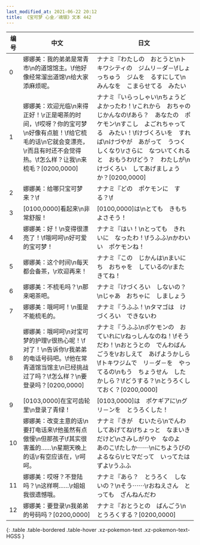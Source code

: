 ```yaml
---
last_modified_at: 2021-06-22 20:12
title: 《宝可梦 心金／魂银》文本 442
---
```

| 编号 | 中文 | 日文 |
| ---- | ---- | ---- |
| 0 | 娜娜美：我的弟弟是常青市\n的道馆馆主。\f他好像经常溜出道馆\n给大家添麻烦呢。 | ナナミ『わたしの　おとうと\nトキワシティの　ジムリ－ダ－\fしょっちゅう　ジムを　るすにして\nみんなを　こまらせてる　みたい |
| 1 | 娜娜美：欢迎光临\n来得正好！\r正是喝茶的时间，\f哎呀？你的宝可梦\n好像有点脏！\f给它梳毛的话\n它就会变漂亮，\r而且有时还不会觉得热。\f怎么样？让我\n来梳毛？[0200,0000] | ナナミ『いらっしゃい\nちょうど　よかったわ！\rこれから　おちゃの　じかんなの\fあら？　あなたの　ポケモン\nすこし　よごれちゃってる　みたい！\fけづくろいを　すれば\nけづやが　あがって　うつくしくなり\rさらに　なついてくれると　おもうわ\fどう？　わたしが\nけづくろい　してあげましょうか？[0200,0000] |
| 2 | 娜娜美：给哪只宝可梦来？\f | ナナミ『どの　ポケモンに　する？\f |
| 3 | [0100,0000]看起来\n非常舒服！ | [0100,0000]は\nとても　きもちよさそう！ |
| 4 | 娜娜美：好！\n变得很漂亮了！\f哦呵呵\n好可爱的宝可梦！ | ナナミ『はい！\nとっても　きれいに　なったわ！\fうふふ\nかわいい　ポケモンね！ |
| 5 | 娜娜美：这个时间\n每天都会备茶，\r欢迎再来！ | ナナミ『この　じかんは\nまいにち　おちゃを　しているの\rまた　きてね！ |
| 6 | 娜娜美：不梳毛吗？\n那来喝茶吧。 | ナナミ『けづくろい　しないの？\nじゃあ　おちゃに　しましょう |
| 7 | 娜娜美：哦呵呵！\n蛋是不能梳毛的。 | ナナミ『うふふ！\nタマゴは　けづくろい　できないわ |
| 8 | 娜娜美：哦呵呵\n对宝可梦的护理\r很热心呢！\f对了！\n告诉你\r我弟弟的电话号码吧。\f他在常青道馆当馆主\n已经挑战过了吗？\f怎么样？\n要登录吗？[0200,0000] | ナナミ『うふふ\nポケモンの　おていれに\rねっしんなのね！\fそうだわ！\nおとうとの　でんわばんごうを\rおしえて　あげようかしら\fトキワジムで　リ－ダ－を　やってるの\nもう　ちょうせん　したかしら？\fどうする？\nとうろくしておく？[0200,0000] |
| 9 | [0103,0000]在宝可齿轮里\n登录了青绿！ | [0103,0000]は　ポケギアに\nグリ－ンを　とうろくした！ |
| 10 | 娜娜美：改变主意的话\n要打电话来\f他虽然有点傲慢\n但那孩子\f其实很害羞的……\n星期天晚上的话\r有空应该在，\r呵呵。 | ナナミ『きが　むいたら\nでんわ　してあげてね\fちょっと　なまいき　だけど\nさみしがりや　なのよ　あのこ\fたしか⋯⋯\nにちようびの　よるなら\rヒマだって　いってたはずよ\rうふふ |
| 11 | 娜娜美：哎呀？不登陆吗？\n这样啊……\r姐姐我很遗憾哦。 | ナナミ『あら？　とうろく　しないの？\nそう⋯⋯\rおねえさん　とっても　ざんねんだわ |
| 12 | 娜娜美：要登录\n我弟弟的号码吗？[0200,0000] | ナナミ『おとうとの　ばんごう\nとうろくする？[0200,0000] |
{: .table .table-bordered .table-hover .xz-pokemon-text .xz-pokemon-text-HGSS }